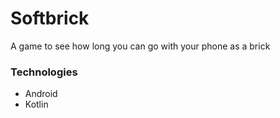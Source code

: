 # Softbrick

A game to see how long you can go with your phone as a brick

### Technologies
* Android
* Kotlin